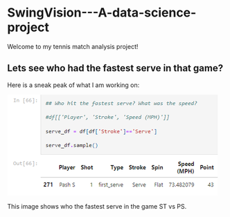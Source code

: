 # SwingVision---A-data-science-project

Welcome to my tennis match analysis project!

## Lets see who had the fastest serve in that game?

Here is a sneak peak of what I am working on:

![Example Image](fastest_serve.png)

This image shows who the fastest serve in the game ST vs PS.
